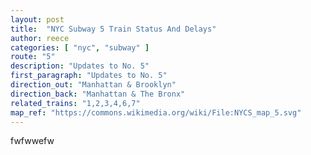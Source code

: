 ```yaml
---
layout: post
title:  "NYC Subway 5 Train Status And Delays"
author: reece
categories: [ "nyc", "subway" ]
route: "5"
description: "Updates to No. 5"
first_paragraph: "Updates to No. 5"
direction_out: "Manhattan & Brooklyn"
direction_back: "Manhattan & The Bronx"
related_trains: "1,2,3,4,6,7"
map_ref: "https://commons.wikimedia.org/wiki/File:NYCS_map_5.svg"
---
```


fwfwwefw
